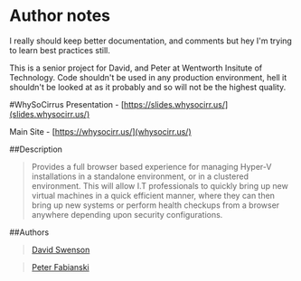 # Author notes
I really should keep better documentation, and comments but hey I'm trying to learn best practices still.

This is a senior project for David, and Peter at Wentworth Insitute of Technology. Code shouldn't be used in any production environment, hell it shouldn't be looked at as it probably and so will not be the highest quality.


#WhySoCirrus
Presentation - [https://slides.whysocirr.us/](slides.whysocirr.us/)

Main Site - [https://whysocirr.us/](whysocirr.us/)

##Description
> Provides a full browser based experience for managing Hyper-V installations in a standalone environment, or in a clustered environment. This will allow I.T professionals to quickly bring up new virtual machines in a quick efficient manner, where they can then bring up new systems or perform health checkups from a browser anywhere depending upon security configurations.

##Authors
> [David Swenson](https://www.linkedin.com/pub/david-swenson/51/a1b/354)

> [Peter Fabianski](https://www.linkedin.com/pub/peter-fabianski/4a/43a/593)

